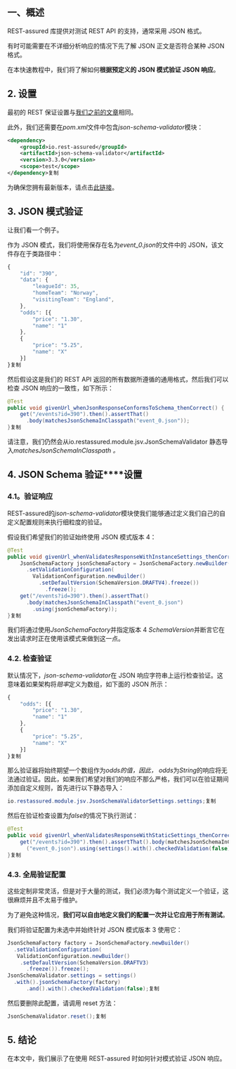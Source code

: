 ## 一、概述

REST-assured 库提供对测试 REST API 的支持，通常采用 JSON 格式。

有时可能需要在不详细分析响应的情况下先了解 JSON 正文是否符合某种 JSON 格式。

在本快速教程中，我们将了解如何**根据预定义的 JSON 模式验证 JSON 响应**。

## **2. 设置**

最初的 REST 保证设置与[我们之前的文章](https://www.baeldung.com/rest-assured-tutorial)相同。

此外，我们还需要在*pom.xml*文件中包含*json-schema-validator*模块：

```xml
<dependency>
    <groupId>io.rest-assured</groupId>
    <artifactId>json-schema-validator</artifactId>
    <version>3.3.0</version>
    <scope>test</scope>
</dependency>复制
```

为确保您拥有最新版本，请点击[此链接](https://search.maven.org/classic/#search|ga|1|a%3A"json-schema-validator")。

## **3. JSON 模式验证**

让我们看一个例子。

作为 JSON 模式，我们将使用保存在名为*event_0.json*的文件中的 JSON，该文件存在于类路径中：

```javascript
{
    "id": "390",
    "data": {
        "leagueId": 35,
        "homeTeam": "Norway",
        "visitingTeam": "England",
    },
    "odds": [{
        "price": "1.30",
        "name": "1"
    },
    {
        "price": "5.25",
        "name": "X"
    }]
}复制
```

然后假设这是我们的 REST API 返回的所有数据所遵循的通用格式，然后我们可以检查 JSON 响应的一致性，如下所示：

```java
@Test
public void givenUrl_whenJsonResponseConformsToSchema_thenCorrect() {
    get("/events?id=390").then().assertThat()
      .body(matchesJsonSchemaInClasspath("event_0.json"));
}复制
```

请注意，我们仍然会从io.restassured.module.jsv.JsonSchemaValidator 静态导入*matchesJsonSchemaInClasspath* *。*

## **4. JSON Schema 验证****设置**

### **4.1。验证响应**

REST-assured的*json-schema-validator*模块使我们能够通过定义我们自己的自定义配置规则来执行细粒度的验证。

假设我们希望我们的验证始终使用 JSON 模式版本 4：

```java
@Test
public void givenUrl_whenValidatesResponseWithInstanceSettings_thenCorrect() {
    JsonSchemaFactory jsonSchemaFactory = JsonSchemaFactory.newBuilder()
      .setValidationConfiguration(
        ValidationConfiguration.newBuilder()
          .setDefaultVersion(SchemaVersion.DRAFTV4).freeze())
            .freeze();
    get("/events?id=390").then().assertThat()
      .body(matchesJsonSchemaInClasspath("event_0.json")
        .using(jsonSchemaFactory));
}复制
```

我们将通过使用*JsonSchemaFactory*并指定版本 4 *SchemaVersion*并断言它在发出请求时正在使用该模式来做到这一点。

### **4.2. 检查验证**

默认情况下，*json-schema-validator*在 JSON 响应字符串上运行检查验证。这意味着如果架构将*赔率*定义为数组，如下面的 JSON 所示：

```javascript
{
    "odds": [{
        "price": "1.30",
        "name": "1"
    },
    {
        "price": "5.25",
        "name": "X"
    }]
}复制
```

那么验证器将始终期望一个数组作为*odds的值，因此，* *odds*为*String*的响应将无法通过验证。因此，如果我们希望对我们的响应不那么严格，我们可以在验证期间添加自定义规则，首先进行以下静态导入：

```java
io.restassured.module.jsv.JsonSchemaValidatorSettings.settings;复制
```

然后在验证检查设置为*false*的情况下执行测试：

```java
@Test
public void givenUrl_whenValidatesResponseWithStaticSettings_thenCorrect() {
    get("/events?id=390").then().assertThat().body(matchesJsonSchemaInClasspath
      ("event_0.json").using(settings().with().checkedValidation(false)));
}复制
```

### **4.3. 全局验证配置**

这些定制非常灵活，但是对于大量的测试，我们必须为每个测试定义一个验证，这很麻烦并且不太易于维护。

为了避免这种情况，**我们可以自由地定义我们的配置一次并让它应用于所有测试**。

我们将验证配置为未选中并始终针对 JSON 模式版本 3 使用它：

```java
JsonSchemaFactory factory = JsonSchemaFactory.newBuilder()
  .setValidationConfiguration(
   ValidationConfiguration.newBuilder()
    .setDefaultVersion(SchemaVersion.DRAFTV3)
      .freeze()).freeze();
JsonSchemaValidator.settings = settings()
  .with().jsonSchemaFactory(factory)
      .and().with().checkedValidation(false);复制
```

然后要删除此配置，请调用 reset 方法：

```java
JsonSchemaValidator.reset();复制
```

## **5. 结论**

在本文中，我们展示了在使用 REST-assured 时如何针对模式验证 JSON 响应。